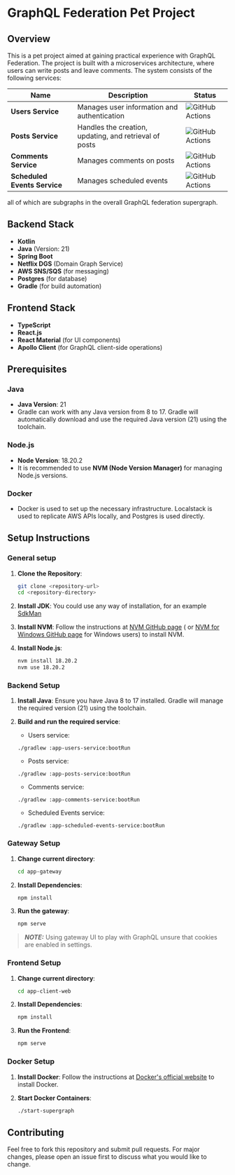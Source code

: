 # GraphQL Federation Pet Project

## Overview

This is a pet project aimed at gaining practical experience with GraphQL Federation. The project is built with a
microservices architecture, where users can write posts and leave comments. The system consists of the following
services:

| Name                         | Description                                            | Status                                                                                                                             |
|------------------------------|--------------------------------------------------------|------------------------------------------------------------------------------------------------------------------------------------|
| **Users Service**            | Manages user information and authentication            | ![GitHub Actions](https://github.com/arhor/aws-graphql-federation/actions/workflows/app-service-users-CI.yml/badge.svg)            |
| **Posts Service**            | Handles the creation, updating, and retrieval of posts | ![GitHub Actions](https://github.com/arhor/aws-graphql-federation/actions/workflows/app-service-posts-CI.yml/badge.svg)            |
| **Comments Service**         | Manages comments on posts                              | ![GitHub Actions](https://github.com/arhor/aws-graphql-federation/actions/workflows/app-service-comments-CI.yml/badge.svg)         |
| **Scheduled Events Service** | Manages scheduled events                               | ![GitHub Actions](https://github.com/arhor/aws-graphql-federation/actions/workflows/app-service-scheduled-events-CI.yml/badge.svg) |

all of which are subgraphs in the overall GraphQL federation supergraph.

## Backend Stack

- **Kotlin**
- **Java** (Version: 21)
- **Spring Boot**
- **Netflix DGS** (Domain Graph Service)
- **AWS SNS/SQS** (for messaging)
- **Postgres** (for database)
- **Gradle** (for build automation)

## Frontend Stack

- **TypeScript**
- **React.js**
- **React Material** (for UI components)
- **Apollo Client** (for GraphQL client-side operations)

## Prerequisites

### Java

- **Java Version**: 21
- Gradle can work with any Java version from 8 to 17. Gradle will automatically download and use the required Java
  version (21) using the toolchain.

### Node.js

- **Node Version**: 18.20.2
- It is recommended to use **NVM (Node Version Manager)** for managing Node.js versions.

### Docker

- Docker is used to set up the necessary infrastructure. Localstack is used to replicate AWS APIs locally, and Postgres
  is used directly.

## Setup Instructions

### General setup

1. **Clone the Repository**:
    ```sh
    git clone <repository-url>
    cd <repository-directory>
    ```

2. **Install JDK**:
    You could use any way of installation, for an example [SdkMan](https://sdkman.io/jdks)

3. **Install NVM**:
   Follow the instructions at [NVM GitHub page](https://github.com/nvm-sh/nvm) (
   or [NVM for Windows GitHub page](https://github.com/coreybutler/nvm-windows) for Windows users) to install NVM.

4. **Install Node.js**:
    ```sh
    nvm install 18.20.2
    nvm use 18.20.2

### Backend Setup

1. **Install Java**: Ensure you have Java 8 to 17 installed. Gradle will manage the required version (21) using the
   toolchain.

2. **Build and run the required service**:
    - Users service:
    ```shell
    ./gradlew :app-users-service:bootRun
    ```
    - Posts service:
    ```shell
    ./gradlew :app-posts-service:bootRun
    ```
    - Comments service:
    ```shell
    ./gradlew :app-comments-service:bootRun
    ```
    - Scheduled Events service:
    ```shell
    ./gradlew :app-scheduled-events-service:bootRun
    ```
### Gateway Setup

1. **Change current directory**:
   ```sh
   cd app-gateway
   ```

2. **Install Dependencies**:
    ```sh
    npm install
    ```

3. **Run the gateway**:
    ```sh
    npm serve
    ```

> **_NOTE:_**  Using gateway UI to play with GraphQL unsure that cookies are enabled in settings. 

### Frontend Setup

1. **Change current directory**:
   ```sh
   cd app-client-web
   ```

2. **Install Dependencies**:
    ```sh
    npm install
    ```

3. **Run the Frontend**:
    ```sh
    npm serve
    ```

### Docker Setup

1. **Install Docker**:
   Follow the instructions at [Docker's official website](https://docs.docker.com/get-docker/) to install Docker.

2. **Start Docker Containers**:
    ```sh
    ./start-supergraph
    ```

## Contributing

Feel free to fork this repository and submit pull requests. For major changes, please open an issue first to discuss
what you would like to change.
